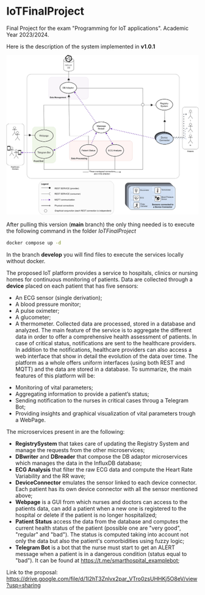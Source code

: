 # IoTFinalProject
Final Project for the exam "Programming for IoT applications". Academic Year 2023/2024.

Here is the description of the system implemented in **v1.0.1**

<p align="center">
    <img src="images/FinalProject.svg">
</p>

After pulling this version (**main** branch) the only thing needed is to execute the following command in the folder *IoTFinalProject*

```bash
docker compose up -d
```

In the branch **develop** you will find files to execute the services locally without docker.

The proposed IoT platform provides a service to hospitals, clinics or nursing
homes for continuous monitoring of patients. Data are collected through a **device** placed on each patient that has five sensors:
- An ECG sensor (single derivation);
- A blood pressure monitor;
- A pulse oximeter;
- A glucometer;
- A thermometer.
Collected data are processed, stored in a database and analyzed. The main feature of the service is to aggregate
the different data in order to offer a comprehensive health assessment of patients. In case of critical status, notifications are sent to the healthcare providers.
In addition to the notifications, healthcare providers can also access a web interface that show in detail the evolution of the
data over time.
The platform as a whole offers uniform interfaces (using both REST and MQTT)
and the data are stored in a database.
To summarize, the main features of this platform will be:

* Monitoring of vital parameters;
* Aggregating information to provide a patient’s status;
* Sending notification to the nurses in critical cases throug a Telegram Bot;
* Providing insights and graphical visualization of vital parameters trough a WebPage.

The microservices present in are the following:
* **RegistrySystem** that takes care of updating the Registry System and manage the requests from the other microservices;
* **DBwriter** and **DBreader** that compose the DB adaptor microservices which manages the data in the InfluxDB database;
* **ECG Analysis** that filter the raw ECG data and compute the Heart Rate Variability and the RR wave;
* **DeviceConnector** emulates the sensor linked to each device connector. Each patient has its own device connector with all the sensor mentioned above;
* **Webpage** is a GUI from which nurses and doctors can access to the patients data, can add a patient when a new one is registered to the hospital or delete if the patient is no longer hospitalized;
* **Patient Status** access the data from the database and computes the current health status of the patient (possible one are "very good", "regular" and "bad"). The status is computed taking into account not only the data but also the patient's comorbidities using fuzzy logic;
* **Telegram Bot** is a bot that the nurse must start to get an ALERT message when a patient is in a dangerous condition (status equal to "bad"). It can be found at https://t.me/smarthospital_examplebot;

Link to the proposal: https://drive.google.com/file/d/1I2hT3Znlvx2par_VTro0zsUHHKj5O8eV/view?usp=sharing
